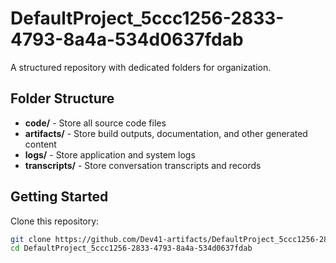 # DefaultProject_5ccc1256-2833-4793-8a4a-534d0637fdab
A structured repository with dedicated folders for organization.

## Folder Structure

- **code/** - Store all source code files
- **artifacts/** - Store build outputs, documentation, and other generated content
- **logs/** - Store application and system logs
- **transcripts/** - Store conversation transcripts and records

## Getting Started

Clone this repository:
```bash
git clone https://github.com/Dev41-artifacts/DefaultProject_5ccc1256-2833-4793-8a4a-534d0637fdab
cd DefaultProject_5ccc1256-2833-4793-8a4a-534d0637fdab
```
